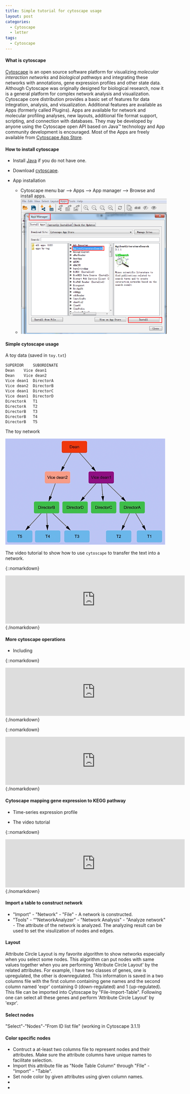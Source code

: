 ```yaml
---
title: Simple tutorial for cytoscape usage 
layout: post
categories:
  - Cytoscape
  - letter
tags:
  - Cytoscape
---
```


#### What is cytoscape

[Cytoscape](http://www.cytoscape.org) is an open source 
software platform for visualizing *molecular
interaction networks* and *biological pathways* and integrating these
networks with annotations, gene expression profiles and other state
data. Although Cytoscape was originally designed for biological
research, now it is a general platform for complex network analysis
and visualization. Cytoscape core distribution provides a basic set
of features for data integration, analysis, and visualization.
Additional features are available as Apps (formerly called Plugins).
Apps are available for network and molecular profiling analyses,
new layouts,  additional file format support,  scripting,  and
connection with databases.   They may be developed by anyone using
the Cytoscape open API based on Java™ technology and App
community development is encouraged. Most of the Apps are freely
available from [Cytoscape App Store](http://apps.cytoscape.org/).

#### How to install cytoscape

* Install [Java](http://www.oracle.com/technetwork/java/javase/downloads/jre8-downloads-2133155.html) if you do not have one.

* Download [cytoscape](http://cytoscape.org/download.php).

* App installation
	- Cytoscape menu bar --> Apps --> App manager --> Browse and install apps.
	- ![cytoscape APP install](/images/cytoscape/cytoscape_app_install.png)

#### Simple cytoscape usage

A toy data (saved in `toy.txt`)

```
SUPERIOR	SUBORDINATE
Dean	Vice dean1
Dean	Vice dean2
Vice dean1	DirectorA
Vice dean2	DirectorB
Vice dean1	DirectorC
Vice dean1	DirectorD
DirectorA	T1
DirectorA	T2
DirectorB	T3
DirectorB	T4
DirectorB	T5
```

The toy network

![toy network](/images/cytoscape/cytoscape_toy.png)

The video tutorial to show how to use `cytoscape` to transfer the text
into a network.

{::nomarkdown}
<iframe width="560" src="http://www.ehbio.com/video/Toy-withSRC.avi"  frameborder="0" allowfullscreen></iframe>
{:/nomarkdown}

#### More cytoscape operations

* Including 

{::nomarkdown}
<iframe width="560" src="http://www.ehbio.com/video/ehbio_cytoscape_toy.mp4"  frameborder="0" allowfullscreen></iframe>
{:/nomarkdown}

{::nomarkdown}
<iframe width="560" src="http://www.ehbio.com/video/ehbio_cytoscape_toy.mp4"  frameborder="0" allowfullscreen></iframe>
{:/nomarkdown}

#### Cytoscape mapping gene expression to KEGG pathway

* Time-series expression profile 


* The video tutorial

{::nomarkdown}
<iframe width="560" src="http://www.ehbio.com/video/ehbio_cytoscape_kegg.mp4"  frameborder="0" allowfullscreen></iframe>
{:/nomarkdown}

#### Import a table to construct network

* "Import" - "Network" - "File" - A network is constructed.
* "Tools" - “"NetworkAnalyzer" - "Network Analysis" - "Analyze network" - The attribute of the network is analyzed. The analyzing result can be used to set the visulization of nodes and edges.

#### Layout

Attribute Circle Layout is my favorite algorithm to show networks especially when you select some nodes.
This algorithm can put nodes with same values together when you are performing 'Attribute Circle Layout' by the related attributes. 
For example, I have two classes of genes, one is upregulated, the other is downregulated. 
This information is saved in a two columns file with the first column containing gene names and 
the second column named 'expr' containing 0 (down-regulated) and 1 (up-regulated). 
This file can be imported into Cytoscape by "File-Import-Table". 
Following one can select all these genes and perform 'Attribute Circle Layout' by 'expr'.

#### Select nodes

"Select"-"Nodes"-"From ID list file" (working in Cytoscape 3.1.1)

#### Color specific nodes

* Contruct a at-least two columns file to represent nodes and their attributes. Make sure the attribute columns have unique names to facilitate selection.
* Import this attribute file as "Node Table Column" through "FIle" - "Import" - "Table".
* Set node color by given attributes using given column names.
*
*
